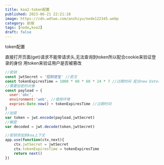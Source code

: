 ```yaml
---
title: koa2-token配置
published: 2023-06-21 22:21:18
image: https://cdn.wdtwo.com/anzhiyu/node122345.webp
category: 前端
tags: [node,koa2]
draft: false
---
```

token配置
<!--more-->
直接打开页面(get)请求不能带请求头,无法查询到token所以配合cookie来验证登录的身份 用token来验证用户是否被篡改
```js
//密钥
const jwtSecret = '招财进宝' //密文
const tokenExpiresTime = 1000 * 60 * 60 * 24 * 7 //过期时间 配合new Date()
//需要加密的对象
const payload = {
  user:'abc', 
  environment:'web', //使用环境
  expries:Date.now() + tokenExpiresTime //过期时间
}
//加密
var token = jwt.encode(payload,jwtSecret)
//解密
var decoded = jwt.decode(token,jwtSecret)

//密钥添加到koa上下文
app.use(function(ctx,next){
	ctx.jwtSecret = jwtSecret
	ctx.tokenExpiresTime = tokenExpiresTime
	return next()
})
```
